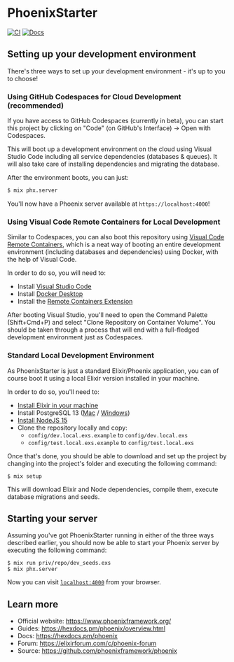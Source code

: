 # PhoenixStarter

[![CI](https://github.com/codegram/phoenix_starter/actions/workflows/ci.yml/badge.svg)](https://github.com/codegram/phoenix_starter/actions/workflows/ci.yml) [![Docs](https://github.com/codegram/phoenix_starter/actions/workflows/docs.yml/badge.svg)](https://codegram.github.io/phoenix_starter)

## Setting up your development environment

There's three ways to set up your development environment - it's up to you to choose!

### Using GitHub Codespaces for Cloud Development (recommended)

If you have access to GitHub Codespaces (currently in beta), you can start this project by clicking on "Code" (on GitHub's Interface) -> Open with Codespaces.

This will boot up a development environment on the cloud using Visual Studio Code including all service dependencies (databases & queues). It will also take care of installing dependencies and migrating the database.

After the environment boots, you can just:

```bash
$ mix phx.server
```

You'll now have a Phoenix server available at `https://localhost:4000`!

### Using Visual Code Remote Containers for Local Development

Similar to Codespaces, you can also boot this repository using [Visual Code Remote Containers](https://code.visualstudio.com/docs/remote/containers-tutorial), which is a neat way of booting an entire development environment (including databases and dependencies) using Docker, with the help of Visual Code.

In order to do so, you will need to:

- Install [Visual Studio Code](https://code.visualstudio.com/Download)
- Install [Docker Desktop](https://www.docker.com/products/docker-desktop)
- Install the [Remote Containers Extension](vscode:extension/ms-vscode-remote.remote-containers)

After booting Visual Studio, you'll need to open the Command Palette (Shift+Cmd+P) and select "Clone Repository on Container Volume". You should be taken through a process that will end with a full-fledged development environment just as Codespaces.

### Standard Local Development Environment

As PhoenixStarter is just a standard Elixir/Phoenix application, you can of course boot it using a local Elixir version installed in your machine.

In order to do so, you'll need to:

- [Install Elixir in your machine](https://elixir-lang.org/install.html)
- Install PostgreSQL 13 ([Mac](https://postgresapp.com/) / [Windows](https://www.enterprisedb.com/downloads/postgres-postgresql-downloads))
- [Install NodeJS 15](https://nodejs.org/en/download/)
- Clone the repository locally and copy:
  - `config/dev.local.exs.example` to `config/dev.local.exs`
  - `config/test.local.exs.example` to `config/test.local.exs`

Once that's done, you should be able to download and set up the project by changing into the project's folder and executing the following command:

```
$ mix setup
```

This will download Elixir and Node dependencies, compile them, execute database migrations and seeds.

## Starting your server

Assuming you've got PhoenixStarter running in either of the three ways described earlier, you should now be able to start your Phoenix server by executing the following command:

```
$ mix run priv/repo/dev_seeds.exs
$ mix phx.server
```

Now you can visit [`localhost:4000`](http://localhost:4000) from your browser.

## Learn more

- Official website: https://www.phoenixframework.org/
- Guides: https://hexdocs.pm/phoenix/overview.html
- Docs: https://hexdocs.pm/phoenix
- Forum: https://elixirforum.com/c/phoenix-forum
- Source: https://github.com/phoenixframework/phoenix
